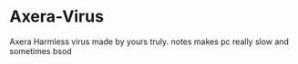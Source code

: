 # Axera-Virus
Axera 
Harmless virus made by yours truly.
notes
makes pc really slow and sometimes bsod
